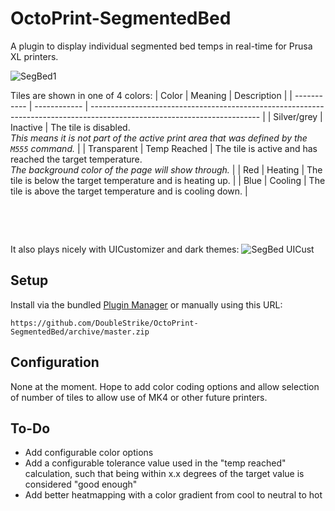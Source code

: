 # OctoPrint-SegmentedBed

A plugin to display individual segmented bed temps in real-time for Prusa XL printers.

![SegBed1](https://github.com/user-attachments/assets/6bb04314-4757-43cd-8cd4-a1732a97ff85)

Tiles are shown in one of 4 colors:
| Color       | Meaning      | Description                                                                                                              |
| ----------- | ------------ | ------------------------------------------------------------------------------------------------------------------------ |
| Silver/grey | Inactive     | The tile is disabled. <br/> *This means it is not part of the active print area that was defined by the `M555` command.* |
| Transparent | Temp Reached | The tile is active and has reached the target temperature. <br/> *The background color of the page will show through.*   |
| Red         | Heating      | The tile is below the target temperature and is heating up.                                                              |
| Blue        | Cooling      | The tile is above the target temperature and is cooling down.                                                            |

&nbsp;

&nbsp;

It also plays nicely with UICustomizer and dark themes:
![SegBed UICust](https://github.com/user-attachments/assets/32d3f6af-1d2e-49f4-acd5-21825cecc697)



## Setup

Install via the bundled [Plugin Manager](https://docs.octoprint.org/en/master/bundledplugins/pluginmanager.html)
or manually using this URL:

    https://github.com/DoubleStrike/OctoPrint-SegmentedBed/archive/master.zip

## Configuration

None at the moment. Hope to add color coding options and allow selection of number of tiles to allow use of MK4 or other future printers.

## To-Do

* Add configurable color options
* Add a configurable tolerance value used in the "temp reached" calculation, such that being within x.x degrees of the target value is considered "good enough"
* Add better heatmapping with a color gradient from cool to neutral to hot
